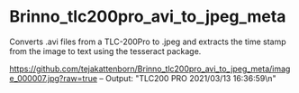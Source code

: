 # Brinno_tlc200pro_avi_to_jpeg_meta
Converts .avi files from a TLC-200Pro to .jpeg and extracts the time stamp from the image to text using the tesseract package.

https://github.com/tejakattenborn/Brinno_tlc200pro_avi_to_jpeg_meta/image_000007.jpg?raw=true –
Output: "TLC200 PRO 2021/03/13 16:36:59\n"
